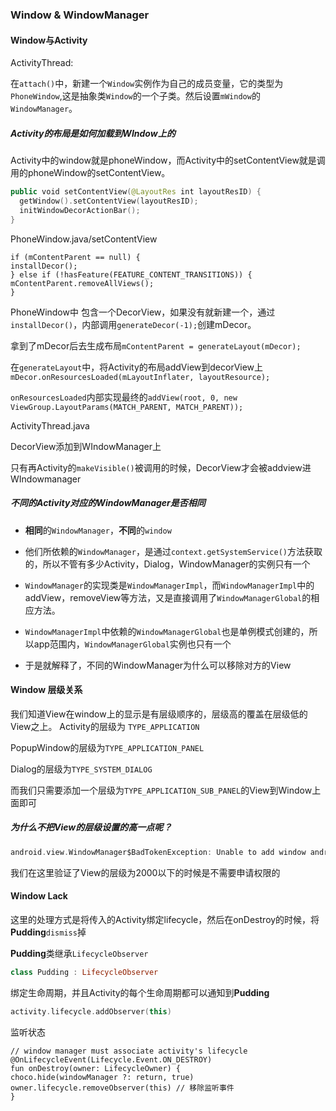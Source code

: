 ###  Window & WindowManager

#### Window与Activity

ActivityThread:

在`attach()`中，新建一个`Window`实例作为自己的成员变量，它的类型为`PhoneWindow`,这是抽象类`Window`的一个子类。然后设置`mWindow`的`WindowManager`。

##### Activity的布局是如何加载到WIndow上的

Activity中的window就是phoneWindow，而Activity中的setContentView就是调用的phoneWindow的setContentView。

````kotlin
public void setContentView(@LayoutRes int layoutResID) {
  getWindow().setContentView(layoutResID);
  initWindowDecorActionBar();
}
````

PhoneWindow.java/setContentView

```
if (mContentParent == null) {
installDecor();
} else if (!hasFeature(FEATURE_CONTENT_TRANSITIONS)) {
mContentParent.removeAllViews();
}
```

PhoneWindow中 包含一个DecorView，如果没有就新建一个，通过`installDecor()`，内部调用`generateDecor(-1);`创建mDecor。

拿到了mDecor后去生成布局`mContentParent = generateLayout(mDecor);`

在`generateLayout`中，将Activity的布局addView到decorView上`mDecor.onResourcesLoaded(mLayoutInflater, layoutResource);`

`onResourcesLoaded`内部实现最终的`addView(root, 0, new ViewGroup.LayoutParams(MATCH_PARENT, MATCH_PARENT));`

ActivityThread.java

DecorView添加到WIndowManager上

只有再Activity的`makeVisible()`被调用的时候，DecorView才会被addview进WIndowmanager



##### 不同的Activity对应的WindowManager是否相同

-   **相同**的`WindowManager`，**不同**的`window`

-   他们所依赖的`WindowManager`，是通过`context.getSystemService()`方法获取的，所以不管有多少Activity，Dialog，WindowManager的实例只有一个
-   `WindowManager`的实现类是`WindowManagerImpl`，而`WindowManagerImpl`中的addView，removeView等方法，又是直接调用了`WindowManagerGlobal`的相应方法。
-   `WindowManagerImpl`中依赖的`WindowManagerGlobal`也是单例模式创建的，所以app范围内，`WindowManagerGlobal`实例也只有一个
-   于是就解释了，不同的WindowManager为什么可以移除对方的View

#### Window 层级关系

我们知道View在window上的显示是有层级顺序的，层级高的覆盖在层级低的View之上。
Activity的层级为 `TYPE_APPLICATION` 

PopupWindow的层级为`TYPE_APPLICATION_PANEL` 

Dialog的层级为`TYPE_SYSTEM_DIALOG`

而我们只需要添加一个层级为`TYPE_APPLICATION_SUB_PANEL`的View到Window上面即可

##### 为什么不把View的层级设置的高一点呢？

```kotlin
android.view.WindowManager$BadTokenException: Unable to add window android.view.ViewRootImpl$W@308ebe3 -- permission denied for window type 2000
```

我们在这里验证了View的层级为2000以下的时候是不需要申请权限的

#### Window Lack

这里的处理方式是将传入的Activity绑定lifecycle，然后在onDestroy的时候，将**Pudding**`dismiss`掉

**Pudding**类继承`LifecycleObserver`

```kotlin
class Pudding : LifecycleObserver
```

绑定生命周期，并且Activity的每个生命周期都可以通知到**Pudding**

```kotlin
activity.lifecycle.addObserver(this)
```

监听状态

```
// window manager must associate activity's lifecycle
@OnLifecycleEvent(Lifecycle.Event.ON_DESTROY)
fun onDestroy(owner: LifecycleOwner) {
choco.hide(windowManager ?: return, true)
owner.lifecycle.removeObserver(this) // 移除监听事件
}
```

